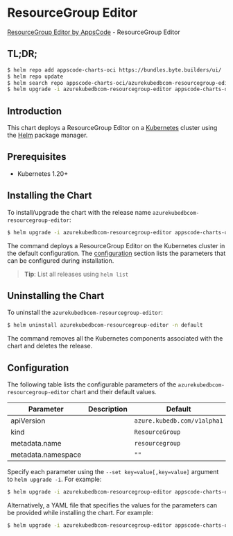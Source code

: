 # ResourceGroup Editor

[ResourceGroup Editor by AppsCode](https://appscode.com) - ResourceGroup Editor

## TL;DR;

```bash
$ helm repo add appscode-charts-oci https://bundles.byte.builders/ui/
$ helm repo update
$ helm search repo appscode-charts-oci/azurekubedbcom-resourcegroup-editor --version=v0.14.0
$ helm upgrade -i azurekubedbcom-resourcegroup-editor appscode-charts-oci/azurekubedbcom-resourcegroup-editor -n default --create-namespace --version=v0.14.0
```

## Introduction

This chart deploys a ResourceGroup Editor on a [Kubernetes](http://kubernetes.io) cluster using the [Helm](https://helm.sh) package manager.

## Prerequisites

- Kubernetes 1.20+

## Installing the Chart

To install/upgrade the chart with the release name `azurekubedbcom-resourcegroup-editor`:

```bash
$ helm upgrade -i azurekubedbcom-resourcegroup-editor appscode-charts-oci/azurekubedbcom-resourcegroup-editor -n default --create-namespace --version=v0.14.0
```

The command deploys a ResourceGroup Editor on the Kubernetes cluster in the default configuration. The [configuration](#configuration) section lists the parameters that can be configured during installation.

> **Tip**: List all releases using `helm list`

## Uninstalling the Chart

To uninstall the `azurekubedbcom-resourcegroup-editor`:

```bash
$ helm uninstall azurekubedbcom-resourcegroup-editor -n default
```

The command removes all the Kubernetes components associated with the chart and deletes the release.

## Configuration

The following table lists the configurable parameters of the `azurekubedbcom-resourcegroup-editor` chart and their default values.

|     Parameter      | Description |                Default                 |
|--------------------|-------------|----------------------------------------|
| apiVersion         |             | <code>azure.kubedb.com/v1alpha1</code> |
| kind               |             | <code>ResourceGroup</code>             |
| metadata.name      |             | <code>resourcegroup</code>             |
| metadata.namespace |             | <code>""</code>                        |


Specify each parameter using the `--set key=value[,key=value]` argument to `helm upgrade -i`. For example:

```bash
$ helm upgrade -i azurekubedbcom-resourcegroup-editor appscode-charts-oci/azurekubedbcom-resourcegroup-editor -n default --create-namespace --version=v0.14.0 --set apiVersion=azure.kubedb.com/v1alpha1
```

Alternatively, a YAML file that specifies the values for the parameters can be provided while
installing the chart. For example:

```bash
$ helm upgrade -i azurekubedbcom-resourcegroup-editor appscode-charts-oci/azurekubedbcom-resourcegroup-editor -n default --create-namespace --version=v0.14.0 --values values.yaml
```
